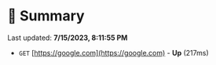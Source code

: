# 📖 Summary
Last updated: **7/15/2023, 8:11:55 PM**

- `GET` [https://google.com](https://google.com) - **Up** (217ms)
